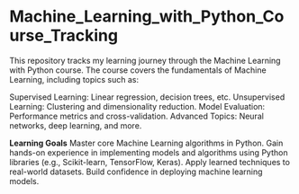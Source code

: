 # Machine_Learning_with_Python_Course_Tracking
This repository tracks my learning journey through the Machine Learning with Python course.
The course covers the fundamentals of Machine Learning, including topics such as:

Supervised Learning: Linear regression, decision trees, etc.
Unsupervised Learning: Clustering and dimensionality reduction.
Model Evaluation: Performance metrics and cross-validation.
Advanced Topics: Neural networks, deep learning, and more.

**Learning Goals**
Master core Machine Learning algorithms in Python.
Gain hands-on experience in implementing models and algorithms using Python libraries (e.g., Scikit-learn, TensorFlow, Keras).
Apply learned techniques to real-world datasets.
Build confidence in deploying machine learning models.
